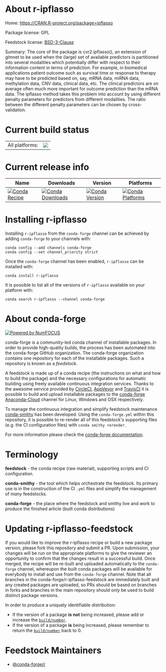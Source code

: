 About r-ipflasso
================

Home: https://CRAN.R-project.org/package=ipflasso

Package license: GPL

Feedstock license: [BSD-3-Clause](https://github.com/conda-forge/r-ipflasso-feedstock/blob/master/LICENSE.txt)

Summary: The core of the package is cvr2.ipflasso(), an extension of glmnet to be used when the (large) set of available predictors is partitioned into several modalities which potentially differ with respect to their information content in terms of prediction. For example, in biomedical applications patient outcome such as survival time or response to therapy may have to be predicted based on, say, mRNA data, miRNA data, methylation data, CNV data, clinical data, etc. The clinical predictors are on average often much more important for outcome prediction than the mRNA data. The ipflasso method takes this problem into account by using different penalty parameters for predictors from different modalities. The ratio between the different penalty parameters can be chosen by cross-validation.

Current build status
====================


<table><tr><td>All platforms:</td>
    <td>
      <a href="https://dev.azure.com/conda-forge/feedstock-builds/_build/latest?definitionId=2470&branchName=master">
        <img src="https://dev.azure.com/conda-forge/feedstock-builds/_apis/build/status/r-ipflasso-feedstock?branchName=master">
      </a>
    </td>
  </tr>
</table>

Current release info
====================

| Name | Downloads | Version | Platforms |
| --- | --- | --- | --- |
| [![Conda Recipe](https://img.shields.io/badge/recipe-r--ipflasso-green.svg)](https://anaconda.org/conda-forge/r-ipflasso) | [![Conda Downloads](https://img.shields.io/conda/dn/conda-forge/r-ipflasso.svg)](https://anaconda.org/conda-forge/r-ipflasso) | [![Conda Version](https://img.shields.io/conda/vn/conda-forge/r-ipflasso.svg)](https://anaconda.org/conda-forge/r-ipflasso) | [![Conda Platforms](https://img.shields.io/conda/pn/conda-forge/r-ipflasso.svg)](https://anaconda.org/conda-forge/r-ipflasso) |

Installing r-ipflasso
=====================

Installing `r-ipflasso` from the `conda-forge` channel can be achieved by adding `conda-forge` to your channels with:

```
conda config --add channels conda-forge
conda config --set channel_priority strict
```

Once the `conda-forge` channel has been enabled, `r-ipflasso` can be installed with:

```
conda install r-ipflasso
```

It is possible to list all of the versions of `r-ipflasso` available on your platform with:

```
conda search r-ipflasso --channel conda-forge
```


About conda-forge
=================

[![Powered by NumFOCUS](https://img.shields.io/badge/powered%20by-NumFOCUS-orange.svg?style=flat&colorA=E1523D&colorB=007D8A)](http://numfocus.org)

conda-forge is a community-led conda channel of installable packages.
In order to provide high-quality builds, the process has been automated into the
conda-forge GitHub organization. The conda-forge organization contains one repository
for each of the installable packages. Such a repository is known as a *feedstock*.

A feedstock is made up of a conda recipe (the instructions on what and how to build
the package) and the necessary configurations for automatic building using freely
available continuous integration services. Thanks to the awesome service provided by
[CircleCI](https://circleci.com/), [AppVeyor](https://www.appveyor.com/)
and [TravisCI](https://travis-ci.com/) it is possible to build and upload installable
packages to the [conda-forge](https://anaconda.org/conda-forge)
[Anaconda-Cloud](https://anaconda.org/) channel for Linux, Windows and OSX respectively.

To manage the continuous integration and simplify feedstock maintenance
[conda-smithy](https://github.com/conda-forge/conda-smithy) has been developed.
Using the ``conda-forge.yml`` within this repository, it is possible to re-render all of
this feedstock's supporting files (e.g. the CI configuration files) with ``conda smithy rerender``.

For more information please check the [conda-forge documentation](https://conda-forge.org/docs/).

Terminology
===========

**feedstock** - the conda recipe (raw material), supporting scripts and CI configuration.

**conda-smithy** - the tool which helps orchestrate the feedstock.
                   Its primary use is in the construction of the CI ``.yml`` files
                   and simplify the management of *many* feedstocks.

**conda-forge** - the place where the feedstock and smithy live and work to
                  produce the finished article (built conda distributions)


Updating r-ipflasso-feedstock
=============================

If you would like to improve the r-ipflasso recipe or build a new
package version, please fork this repository and submit a PR. Upon submission,
your changes will be run on the appropriate platforms to give the reviewer an
opportunity to confirm that the changes result in a successful build. Once
merged, the recipe will be re-built and uploaded automatically to the
`conda-forge` channel, whereupon the built conda packages will be available for
everybody to install and use from the `conda-forge` channel.
Note that all branches in the conda-forge/r-ipflasso-feedstock are
immediately built and any created packages are uploaded, so PRs should be based
on branches in forks and branches in the main repository should only be used to
build distinct package versions.

In order to produce a uniquely identifiable distribution:
 * If the version of a package **is not** being increased, please add or increase
   the [``build/number``](https://docs.conda.io/projects/conda-build/en/latest/resources/define-metadata.html#build-number-and-string).
 * If the version of a package **is** being increased, please remember to return
   the [``build/number``](https://docs.conda.io/projects/conda-build/en/latest/resources/define-metadata.html#build-number-and-string)
   back to 0.

Feedstock Maintainers
=====================

* [@conda-forge/r](https://github.com/conda-forge/r/)

